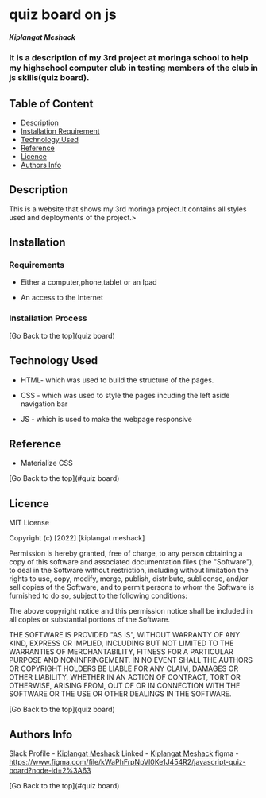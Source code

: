 # quiz board on js

##### Kiplangat Meshack
### It is a description of my 3rd project at moringa school to help my highschool computer club in testing members of the club in js skills(quiz board).

## Table of Content

+ [Description](#description)
+ [Installation Requirement](#Installation)
+ [Technology Used](#technology-used)
+ [Reference](#reference)
+ [Licence](#licence)
+ [Authors Info](#author-Info)

## Description
<p>This is  a website that shows my 3rd moringa project.It contains all styles used and deployments of the project.>

## Installation

### Requirements

* Either a computer,phone,tablet or an Ipad

* An access to the Internet

### Installation Process

[Go Back to the top](quiz board)
## Technology Used
* HTML- which was used to build the structure of the pages.

* CSS - which was used to style the pages incuding the left aside navigation bar

* JS  - which is used to make the webpage responsive

## Reference
* Materialize CSS

[Go Back to the top](#quiz board)

## Licence

MIT License

Copyright (c) [2022] [kiplangat meshack]

Permission is hereby granted, free of charge, to any person obtaining a copy
of this software and associated documentation files (the "Software"), to deal
in the Software without restriction, including without limitation the rights
to use, copy, modify, merge, publish, distribute, sublicense, and/or sell
copies of the Software, and to permit persons to whom the Software is
furnished to do so, subject to the following conditions:

The above copyright notice and this permission notice shall be included in all
copies or substantial portions of the Software.

THE SOFTWARE IS PROVIDED "AS IS", WITHOUT WARRANTY OF ANY KIND, EXPRESS OR
IMPLIED, INCLUDING BUT NOT LIMITED TO THE WARRANTIES OF MERCHANTABILITY,
FITNESS FOR A PARTICULAR PURPOSE AND NONINFRINGEMENT. IN NO EVENT SHALL THE
AUTHORS OR COPYRIGHT HOLDERS BE LIABLE FOR ANY CLAIM, DAMAGES OR OTHER
LIABILITY, WHETHER IN AN ACTION OF CONTRACT, TORT OR OTHERWISE, ARISING FROM,
OUT OF OR IN CONNECTION WITH THE SOFTWARE OR THE USE OR OTHER DEALINGS IN THE
SOFTWARE.

[Go Back to the top](quiz board)

## Authors Info

Slack Profile - [Kiplangat Meshack](https://moringaclassroom.slack.com/team/U02TWD73YSE)
Linked - [Kiplangat Meshack](https://www.linkedin.com/in/kiplangat-meshack-411598216/)
figma - https://www.figma.com/file/kWaPhFrpNpVl0Ke1J454R2/javascript-quiz-board?node-id=2%3A63

[Go Back to the top](#quiz board)